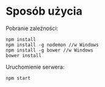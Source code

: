 # Sposób użycia

Pobranie zależności:

    npm install
	npm install -g nodemon //w Windows
	npm install -g bower //w Windows
	bower install

Uruchomienie serwera:

    npm start
